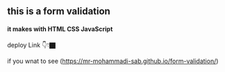 ## this is a form validation

#### it makes with HTML CSS JavaScript

deploy Link 👇👇🏿


if you wnat to see (https://mr-mohammadi-sab.github.io/form-validation/)